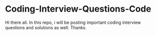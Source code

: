 # Coding-Interview-Questions-Code
Hi there all. In this repo, i will be posting important coding interview questions and solutions as well.
Thanks.
